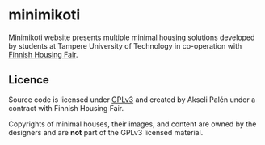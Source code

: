 # minimikoti

Minimikoti website presents multiple minimal housing solutions developed by students at Tampere University of Technology in co-operation with [Finnish Housing Fair](https://www.asuntomessut.fi/).

## Licence

Source code is licensed under [GPLv3](LICENSE) and created by Akseli Palén under a contract with Finnish Housing Fair.

Copyrights of minimal houses, their images, and content are owned by the designers and are **not** part of the GPLv3 licensed material.
